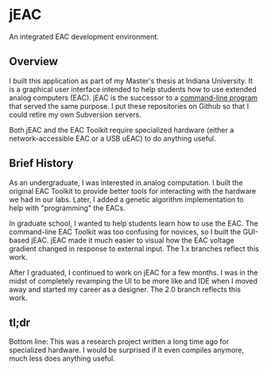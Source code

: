 # jEAC
An integrated EAC development environment.

## Overview
I built this application as part of my Master's thesis at Indiana University. It is a graphical user interface intended to help students how to use extended analog computers (EAC). jEAC is the successor to a [command-line program](https://github.com/ryanvarick/eac-toolkit) that served the same purpose. I put these repositories on Github so that I could retire my own Subversion servers. 

Both jEAC and the EAC Toolkit require specialized hardware (either a network-accessible EAC or a USB uEAC) to do anything useful.

## Brief History
As an undergraduate, I was interested in analog computation. I built the original EAC Toolkit to provide better tools for interacting with the hardware we had in our labs. Later, I added a genetic algorithm implementation to help with "programming" the EACs. 

In graduate school, I wanted to help students learn how to use the EAC. The command-line EAC Toolkit was too confusing for novices, so I built the GUI-based jEAC. jEAC made it much easier to visual how the EAC voltage gradient changed in response to external input. The 1.x branches reflect this work. 

After I graduated, I continued to work on jEAC for a few months. I was in the midst of completely revamping the UI to be more like and IDE when I moved away and started my career as a designer. The 2.0 branch reflects this work.

## tl;dr

Bottom line: This was a research project written a long time ago for specialized hardware. I would be surprised if it even compiles anymore, much less does anything useful.
